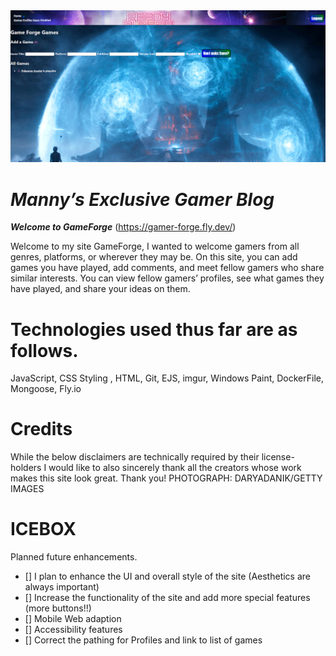 <img src="./assets/Screenshot_20230120_110757.png">



# ***Manny’s Exclusive Gamer Blog*** 
***Welcome to GameForge*** (https://gamer-forge.fly.dev/)

Welcome to my site GameForge,
I wanted to welcome gamers from all genres, platforms, or wherever they may be.
On this site, you can add games you have played, add comments, and meet fellow gamers who share similar interests.
You can view fellow gamers’ profiles, see what games they have played, and share your ideas on them.


# Technologies used thus far are as follows.

JavaScript,
CSS Styling ,
HTML,
Git,
EJS,
imgur,
Windows Paint,
DockerFile,
Mongoose,
Fly.io
# Credits
While the below disclaimers are technically required by their license-holders I would like to also sincerely thank all the creators whose work makes this site look great. Thank you!
PHOTOGRAPH: DARYADANIK/GETTY IMAGES
# ICEBOX

Planned future enhancements.
- [] I plan to enhance the UI and overall style of the site (Aesthetics are always important)
- [] Increase the functionality of the site and add more special features (more buttons!!)
- [] Mobile Web adaption
- [] Accessibility features 
- [] Correct the pathing for Profiles and link to list of games
